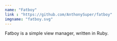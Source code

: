 ```yaml
---
name: "Fatboy"
link : "https://github.com/AnthonySuper/fatboy"
imgname: "fatboy.svg"
---
```


Fatboy is a simple view manager, written in Ruby.
